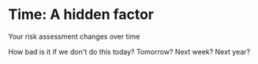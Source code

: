 # Time: A hidden factor

Your risk assessment changes over time

How bad is it if we don't do this today? Tomorrow? Next week? Next year?
